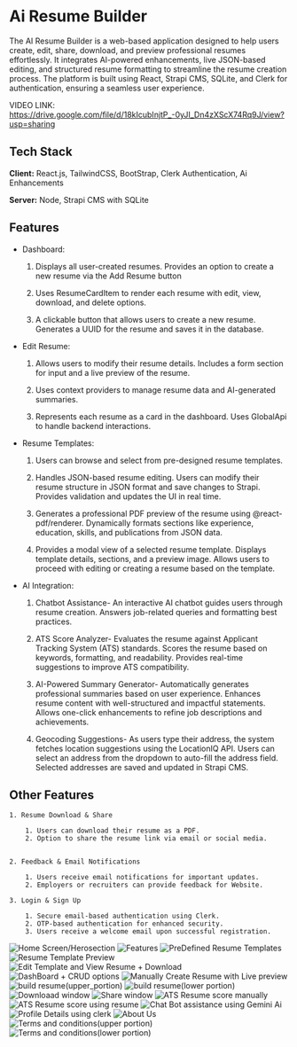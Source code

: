 
# Ai Resume Builder

The AI Resume Builder is a web-based application designed to help users create, edit, share, download, and preview professional resumes effortlessly. It integrates AI-powered enhancements, live JSON-based editing, and structured resume formatting to streamline the resume creation process. The platform is built using React, Strapi CMS, SQLite, and Clerk for authentication, ensuring a seamless user experience.

VIDEO LINK:  https://drive.google.com/file/d/18kIcubInjtP_-0yJI_Dn4zXScX74Rq9J/view?usp=sharing


## Tech Stack

**Client:** React.js, TailwindCSS, BootStrap, Clerk Authentication, Ai Enhancements

**Server:** Node, Strapi CMS with SQLite


## Features

- Dashboard:

    1. Displays all user-created resumes. Provides an option to create a new resume via the Add Resume button

    2. Uses ResumeCardItem to render each resume with edit, view, download, and delete options.

    3. A clickable button that allows users to create a new resume. Generates a UUID for the resume and saves it in the database.
- Edit Resume:

    1. Allows users to modify their resume details. Includes a form section for input and a live preview of the resume.

    2. Uses context providers to manage resume data and AI-generated summaries.

    3. Represents each resume as a card in the dashboard. Uses GlobalApi to handle backend interactions.

- Resume Templates:

    1. Users can browse and select from pre-designed resume templates.

    2. Handles JSON-based resume editing. Users can modify their resume structure in JSON format and save changes to Strapi. Provides validation and updates the UI in real time.

    3. Generates a professional PDF preview of the resume using @react-pdf/renderer. Dynamically formats sections like experience, education, skills, and publications from JSON data.

    4. Provides a modal view of a selected resume template. Displays template details, sections, and a preview image. Allows users to proceed with editing or creating a resume based on the template.
- AI Integration:

    1. Chatbot Assistance- An interactive AI chatbot guides users through resume creation. Answers job-related queries and formatting best practices.

    2. ATS Score Analyzer- Evaluates the resume against Applicant Tracking System (ATS) standards. Scores the resume based on keywords, formatting, and readability. Provides real-time suggestions to improve ATS compatibility.

    3. AI-Powered Summary Generator- Automatically generates professional summaries based on user experience. Enhances resume content with well-structured and impactful statements. Allows one-click enhancements to refine job descriptions and achievements.

    4. Geocoding Suggestions- As users type their address, the system fetches location suggestions using the LocationIQ API. Users can select an address from the dropdown to auto-fill the address field. Selected addresses are saved and updated in Strapi CMS.







## Other Features
    1. Resume Download & Share
    
        1. Users can download their resume as a PDF.
        2. Option to share the resume link via email or social media.


    2. Feedback & Email Notifications
    
        1. Users receive email notifications for important updates.
        2. Employers or recruiters can provide feedback for Website.
    
    3. Login & Sign Up
    
        1. Secure email-based authentication using Clerk.
        2. OTP-based authentication for enhanced security.
        3. Users receive a welcome email upon successful registration.

![Home Screen/Herosection](https://github.com/user-attachments/assets/b396d2a1-9986-4303-9bac-466e69d17ad1)
![Features](https://github.com/user-attachments/assets/1b2b5712-f0a7-497a-a0ae-8b26e552a4c8)
![PreDefined Resume Templates](https://github.com/user-attachments/assets/17d2815a-1a0a-4f72-8c17-8a4d81a08921)
![Resume Template Preview](https://github.com/user-attachments/assets/5ab4be6b-f1d2-40ca-a91d-ce7e456bcfb4)
![Edit Template and View Resume + Download](https://github.com/user-attachments/assets/dfdc378f-b093-45f7-867b-746e477582ee)
![DashBoard + CRUD options](https://github.com/user-attachments/assets/22d88295-dbb1-4a6a-96db-58f4226ded2c)
![Manually Create Resume with Live preview](https://github.com/user-attachments/assets/52b80fe5-f009-414a-a522-e4c7a33dcc41)
![build resume(upper_portion)](https://github.com/user-attachments/assets/723f6ea3-4404-43ee-b9a2-6518908247d9)
![build resume(lower portion)](https://github.com/user-attachments/assets/71ae2fcd-8de6-4971-ba80-3663fea679fb)
![Downloaad window](https://github.com/user-attachments/assets/733ea1c9-f78f-4430-9b51-a12a77d029dc)
![Share window](https://github.com/user-attachments/assets/4d56e5c7-5f52-40cf-b6b3-89511dac358f)
![ATS Resume score manually](https://github.com/user-attachments/assets/0e9b3959-5b44-4d70-b20b-1843c85bbe4a)
![ATS Resume score using resume](https://github.com/user-attachments/assets/7285b7d9-b339-4fe7-a60e-7fcd8489fe3e)
![Chat Bot assistance using Gemini Ai](https://github.com/user-attachments/assets/b8dac8a6-99c1-47b6-8ab0-5b081b8f1d81)
![Profile Details using clerk](https://github.com/user-attachments/assets/a7189f5a-7da4-4e68-b63c-033fc142e6f8)
![About Us](https://github.com/user-attachments/assets/30f59d4c-d084-451d-a25b-47a654ca5d26)
![Terms and conditions(upper portion)](https://github.com/user-attachments/assets/8d560f5a-c1c4-47ec-b90b-f953373776d9)
![Terms and conditions(lower portion)](https://github.com/user-attachments/assets/60f7ba7c-18b4-4d1b-9602-81deaf161b2b)
